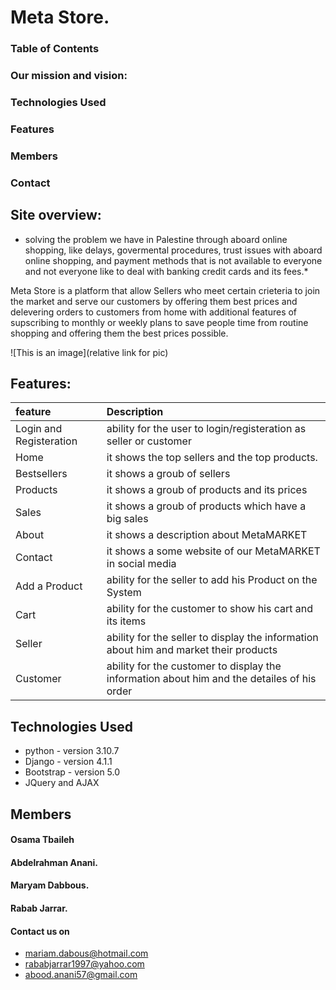 # Meta Store.
### Table of Contents
### Our mission and vision:
### Technologies Used
### Features
### Members
### Contact

## Site overview:

- solving the problem we have in Palestine through aboard online shopping, like delays, govermental procedures, trust issues with aboard online shopping, and payment methods that is not available to everyone and not everyone like to deal with banking credit cards and its fees.\*

Meta Store is a platform that allow Sellers who meet certain crieteria to join the market and serve our customers by offering them
best prices and delevering orders to customers from home with additional features of supscribing to monthly or weekly plans to save people
time from routine shopping and offering them the best prices possible.


![This is an image](relative link for pic)

## Features:
| feature | Description |
| :--- | :--- |
| Login and Registeration | ability for the user to login/registeration as seller or customer |
| Home | it shows the top sellers and the top products. |
| Bestsellers | it shows a groub of sellers |
| Products | it shows a groub of products and its prices |
| Sales | it shows a groub of products which have a big sales |
| About | it shows a description about MetaMARKET |
| Contact | it shows a some website of our MetaMARKET in social media |
| Add a Product | ability for the seller to add his Product on the System |
| Cart | ability for the customer to show his cart and its items |
| Seller | ability for the seller to display the information about him and market their products |
| Customer | ability for the customer to display the information about him and the detailes of his order |

## Technologies Used
* python - version 3.10.7
* Django - version 4.1.1
* Bootstrap - version 5.0
* JQuery and AJAX


## Members
#### Osama Tbaileh
#### Abdelrahman Anani.
#### Maryam Dabbous.
#### Rabab Jarrar.

#### Contact us on
* mariam.dabous@hotmail.com
* rababjarrar1997@yahoo.com
* abood.anani57@gmail.com
